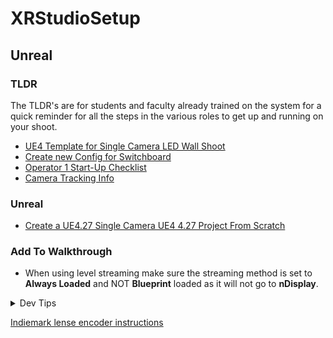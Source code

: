 # XRStudioSetup

## Unreal

### TLDR

The TLDR's are for students and faculty already trained on the system for a quick reminder for all the steps in the various roles to get up and running on your shoot.

* [UE4 Template for Single Camera LED Wall Shoot]()
* [Create new Config for Switchboard]()
* [Operator 1 Start-Up Checklist](op1-startup/README.md)
* [Camera Tracking Info]()

### Unreal
* [Create a UE4.27 Single Camera UE4 4.27 Project From Scratch](unreal-base-setup/README.md#setting-up)

### Add To Walkthrough
* When using level streaming make sure the streaming method is set to **Always Loaded** and NOT **Blueprint** loaded as it will not go to **nDisplay**.


</p>
</details>
<details><summary>Dev Tips</summary>
make git m="add commit message"
</details>

[Indiemark lense encoder instructions](https://loledvirtual.com/documentation/docs/indiemarkusingencoder/)
